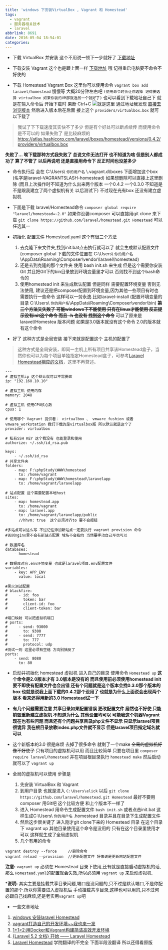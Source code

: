 ```yaml
---
title: 'windows 下安装VirtualBox , Vagrant 和 Homestead'
tags:
  - vagrant
  - 服务器相关技术
  - laravel
abbrlink: 8691
date: 2016-05-04 18:54:01
categories:
---
```


- 下载 VirtualBox 并安装 这个不用说一顿下一步就好了 [下载地址](https://www.virtualbox.org/wiki/Downloads)

- 下载安装 Vagrant 这个也是跟上面一样 [下载地址](https://www.vagrantup.com/) 哦 记得重启电脑要不命令不好使的

- 下载 Homestead Vagrant Box  这里你可以使用命令 `vagrant box add laravel/homestead`  慢慢等 大概20分钟左右吧 `(使用命令时会让你选择 记得要选择 virtualbox 如果你装的VM那就选另一个就好了)`
也可以看到下载地址自己下 就是在输入命令后 开始下载时 果断 Ctrl+C ![就是这里](https://dn-phphub.qbox.me/uploads/images/201502/22/1/MK7b6C67N1.png)
通过地址我发现 [直接去浏览版本](https://atlas.hashicorp.com/laravel/boxes/homestead) 然后进入版本后在后面 接上这个 `providers/virtualbox.box` 就可以下载了
>我试了下下载速度其实快不了多少 但是有个好处可以断点续传 而使用命令是不可以的 如果失败了 是比较麻烦的
https://atlas.hashicorp.com/laravel/boxes/homestead/versions/0.4.2/providers/virtualbox.box

**失败了...  唉下载那种方式我失败了 总说文件无法打开 也不知道为啥 但是别人都成功了 算了不管了 以后再说吧 还是直接用命令下 反正时间也没差多少**
<!--more-->

- 命令执行后 会在 C:\Users\\ `你的用户名` \\.vagrant.d\boxes 下面增加这个box (名字是laravel-VAGRANTSLASH-homestead) 如果想删除可以直接上这里删除 (而且上次操作时不知道为什么出来两个版本 一个0.4.2 一个0.3.0 不知道是不是跟我建立了两个虚拟机有关 以后测试下) 不过现在光有box 还没有建立虚拟机

- 下面是下载 laravel/Homestead命令 `composer global require "laravel/homestead=~2.0"` 如果你没装composer 可以直接用git clone 来下载 `git clone https://github.com/laravel/homestead.git Homestead` 可以任选其一 

- 初始化 配置文件 Homestead.yaml 这个有很三个方法 
    1.  去克隆下来文件夹,找到init.bat点击执行就可以了 就会生成默认配置文件 (composer global 下载的文件位置在 C:\Users\ `你的用户名` \AppData\Roaming\Composer\vendor\laravel\homestead)
    2.  还是去到克隆的那个文件夹 使用 bash init.sh 来生成 但是这个需要你安装Git 并且把Git下的bin目录放到环境变量里才可以 否则找不到这个bash命令的
    3.  使用homestead init 来生成默认配置 但是同样 需要配置环境变量 否则无法使用, 建议还是把composer配置到环境变量,因为其他一些项目有时也需要执行一些命令 这样可以一劳永逸 比如laravel-install (配置环境变量的目录 C:\Users\ `你的用户名`\AppData\Roaming\Composer\vendor\bin) 
**~~第三个方法又失败了 可能windows下不能使用 只有在linux才能使用 反正提示没有init这个命令 而且 -h 也没有 找到这个命令~~**  可以了原来是 laravel/Homestea 版本问题 如果是3.0版本就没有这个命令 2.0的版本就有这个命令 

- 好了 这种方式是全局安装 接下来就是配置这个 主机的配置了 
>这种方式是全局安装，即同一主机上所有项目共享该Homestead盒子，当然你也可以为每个项目单独指定Homestead盒子，可参考[Laravel Homestead相应的文档](http://laravelacademy.org/post/51.html#ipt_kb_toc_51_6)，这里不再赘述。

```
---
# 虚拟主机ip 这个默认就可以不需要改
ip: "192.168.10.10"

# 虚拟主机 使用内存
memory: 2048

# 虚拟主机 使用CPU核心数
cpus: 1

# 使用哪个 Vagrant 提供者： virtualbox 、 vmware_fushion 或者 vmware_workstation 我们下载的是virtualbox版 所以默认就是这个了
provider: virtualbox

# 私有SSH KEY 这个我没有 也能登录和使用
authorize: ~/.ssh/id_rsa.pub

keys:
    - ~/.ssh/id_rsa
# 共享文件夹
folders:
    - map: F:\phpStudy\WWW\homestead
      to: /home/vagrant
    - map: F:\phpStudy\WWW\homestead\laravelapp
      to: /home/vagrant/laravelapp  
      
# 站点配置 这个需要配置本地host
sites:
    - map: homestead.app
      to: /home/vagrant
    - map: laravel.app
      to: /home/vagrant/laravelapp/public
      //hhvm: true  这个必须对齐to 要不会报错
      
#多站点可以这么写 不过记住添加新站点一定要执行 vagrant provision 命令
#否则nginx里不会有新站点配置 域名不会指向 当然要手动自己写也可以
      
# 数据库名
databases:
    - homestead

# 数据库对应.env环境变量 也就是laravel项目.env配置文件
variables:
    - key: APP_ENV
      value: local

#黑火测试配置
# blackfire:
#     - id: foo
#       token: bar
#       client-id: foo
#       client-token: bar

#端口映射 可以把虚拟机端口
# ports:
#     - send: 93000
#       to: 9300
#     - send: 7777
#       to: 777
#       protocol: udp
#测试一则 这里必须有空格 方向别搞反了
ports:
    - send: 8080
      to: 80

```

- 启动并初始化 homestead 虚拟机 进入自己的目录 使用命令  `Homestead up`  **这个命令是2.0版本才有 3.0版本是没有的 而且使用前必须使用homestead init 要不即使有配置文件也会出错 还有个问题就是这个版本会找0.3.0那个版本的box 也就是说我上面下载的0.4.2那个没用了 也就是为什么上面说会出现两个版本 看来还得用新的3.0 Homestead试一下**

- **有几个问题需要注意 共享目录如果配置错误 更改配置文件 居然也不好使 只能销毁重新建立虚拟机 不知道为什么 其他设置均可以 可能我这个机器Vagrant现在也有些问题 而且还有个问题共享目录php文件不显示 只显示laravel项目 很诡异 我在根目录放歌index.php文件就不显示 但是laravel项目指定域名就可以**

- 这个新版本的3.0 很是麻烦 去掉了很多命令 就剩了一个make  ~~全局的虚拟机好像不好使了~~ 只有项目的虚拟机可以用 而且比较简单 只要在项目里 `composer require laravel/homestead` 并在项目根目录执行 `homestead make`  然后启动就可以了 `vagrant up` 
- 全局的虚拟机可以使用 步骤是
    1. 先安装 VirtualBox 和 Vagrant 
    2. 到用户目录 也就是进入 `C:\Users\elick` 以后 `git clone https://github.com/laravel/homestead.git Homestead` 最好不要用composer 用Git吧 这个比较方便 和上个版本不一样了
    3. 进入 Homestead 用命令生成配置文件 `bash init.sh` 或者点击init.bat 这样生成C:\Users\ `你的用户名` \.homestead 目录并且在目录下生成配置文件
    4. 然后这步很关键了 进入刚才git clone下来的 Homestead 目录 在这个目录下 vagrant up 其他目录使用这个命令是没用的 只有在这个目录里使用才可以 这样就生成了全局虚拟机
    5. 几个有用的命令
```
vagrant destroy --force     //删除命令
vagrant reload --provision  //更新配置文件 好像说是更新网站配置文件
```

**注意:**  `vagrant up` 必须在 Homestead 目录下使用,还有就是直接启动虚拟机的话,那么 `Homestead.yaml`的配置就会失效,所以必须用 `vagrant up` 来启动虚拟机. 

***说明:** 其实主要是挂载共享目录问题,端口是没问题的,只不过是默认端口,不是你配置的那个.所以你需要进入虚拟机后 手动挂载共享目录,这样也可以用的,只不过何必跟自己找麻烦,还是老实用`vagrant up`吧

- 一些文章地址
1. [windows 安装laravel Homestead](http://blog.csdn.net/small_rice_/article/details/45366299)
2. [vagrant打造自己的开发环境~~我也来一发](http://lovelace.blog.51cto.com/1028430/1423343)
3. [1+1>2:用Docker和Vagrant构建简洁高效开发环境](http://cloud.51cto.com/art/201503/470256_all.htm)
4. [{Laravel 5.2 文档}  开始 —— Laravel Homestead](http://laravelacademy.org/post/2749.html)
5. [Laravel Homestead](https://laravel.com/docs/5.2/homestead)  学院翻译的不完全 下面半段没翻译 所以还得看原版